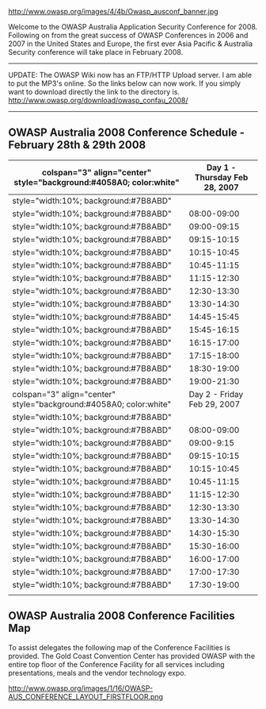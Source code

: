[<http://www.owasp.org/images/4/4b/Owasp_ausconf_banner.jpg>](http://www.owasp.org/index.php/OWASP_Australia_AppSec_2008_Conference)

Welcome to the OWASP Australia Application Security Conference for 2008.
Following on from the great success of OWASP Conferences in 2006 and
2007 in the United States and Europe, the first ever Asia Pacific &
Australia Security conference will take place in February 2008.

-----

UPDATE: The OWASP Wiki now has an FTP/HTTP Upload server. I am able to
put the MP3's online. So the links below can now work. If you simply
want to download directly the link to the directory is.
<http://www.owasp.org/download/owasp_confau_2008/>

-----

## OWASP Australia 2008 Conference Schedule - February 28th & 29th 2008

| colspan="3" align="center" style="background:\#4058A0; color:white" | Day 1 - Thursday Feb 28, 2007 |
| ------------------------------------------------------------------- | ----------------------------- |
| style="width:10%; background:\#7B8ABD"                              |                               |
| style="width:10%; background:\#7B8ABD"                              | 08:00-09:00                   |
| style="width:10%; background:\#7B8ABD"                              | 09:00-09:15                   |
| style="width:10%; background:\#7B8ABD"                              | 09:15-10:15                   |
| style="width:10%; background:\#7B8ABD"                              | 10:15-10:45                   |
| style="width:10%; background:\#7B8ABD"                              | 10:45-11:15                   |
| style="width:10%; background:\#7B8ABD"                              | 11:15-12:30                   |
| style="width:10%; background:\#7B8ABD"                              | 12:30-13:30                   |
| style="width:10%; background:\#7B8ABD"                              | 13:30-14:30                   |
| style="width:10%; background:\#7B8ABD"                              | 14:45-15:45                   |
| style="width:10%; background:\#7B8ABD"                              | 15:45-16:15                   |
| style="width:10%; background:\#7B8ABD"                              | 16:15-17:00                   |
| style="width:10%; background:\#7B8ABD"                              | 17:15-18:00                   |
| style="width:10%; background:\#7B8ABD"                              | 18:30-19:00                   |
| style="width:10%; background:\#7B8ABD"                              | 19:00-21:30                   |
| colspan="3" align="center" style="background:\#4058A0; color:white" | Day 2 - Friday Feb 29, 2007   |
| style="width:10%; background:\#7B8ABD"                              |                               |
| style="width:10%; background:\#7B8ABD"                              | 08:00-09:00                   |
| style="width:10%; background:\#7B8ABD"                              | 09:00-9:15                    |
| style="width:10%; background:\#7B8ABD"                              | 09:15-10:15                   |
| style="width:10%; background:\#7B8ABD"                              | 10:15-10:45                   |
| style="width:10%; background:\#7B8ABD"                              | 10:45-11:15                   |
| style="width:10%; background:\#7B8ABD"                              | 11:15-12:30                   |
| style="width:10%; background:\#7B8ABD"                              | 12:30-13:30                   |
| style="width:10%; background:\#7B8ABD"                              | 13:30-14:30                   |
| style="width:10%; background:\#7B8ABD"                              | 14:30-15:30                   |
| style="width:10%; background:\#7B8ABD"                              | 15:30-16:00                   |
| style="width:10%; background:\#7B8ABD"                              | 16:00-17:00                   |
| style="width:10%; background:\#7B8ABD"                              | 17:00-17:30                   |
| style="width:10%; background:\#7B8ABD"                              | 17:30-19:00                   |
|                                                                     |                               |

## OWASP Australia 2008 Conference Facilities Map

To assist delegates the following map of the Conference Facilities is
provided. The Gold Coast Convention Center has provided OWASP with the
entire top floor of the Conference Facility for all services including
presentations, meals and the vendor technology expo.

[<http://www.owasp.org/images/1/16/OWASP-AUS_CONFERENCE_LAYOUT_FIRSTFLOOR.png>](http://www.owasp.org/index.php/OWASP_Australia_AppSec_2008_Conference)